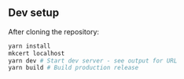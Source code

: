 ## Dev setup

After cloning the repository:

```sh
yarn install
mkcert localhost
yarn dev # Start dev server - see output for URL
yarn build # Build production release
```
